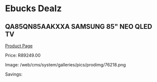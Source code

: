 
# Ebucks Dealz
## QA85QN85AAKXXA SAMSUNG 85" NEO QLED TV
[Product Page](https://www.ebucks.com/web/shop/productSelected.do?prodId=1226728926&catId=363628796)

Price: R89249.00

Image: /web/cms/system/galleries/pics/prodimg/76218.png

Savings: 


	